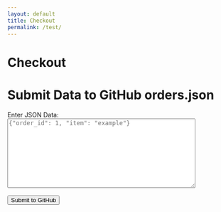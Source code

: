 ```yaml
---
layout: default
title: Checkout
permalink: /test/
---
```


# Checkout


<!DOCTYPE html>
<html lang="en">
<head>
  <meta charset="UTF-8">
  <meta name="viewport" content="width=device-width, initial-scale=1.0">
  <title>Write to GitHub orders.json</title>
</head>
<body>
  <h1>Submit Data to GitHub orders.json</h1>
  <form id="submitForm">
    <label for="orderData">Enter JSON Data:</label><br>
    <textarea id="orderData" rows="10" cols="50" placeholder='{"order_id": 1, "item": "example"}'></textarea><br><br>
    <button type="submit">Submit to GitHub</button>
  </form>

  <div id="statusMessage" style="margin-top: 20px;"></div>

  <script>
    document.getElementById("submitForm").addEventListener("submit", async (event) => {
      event.preventDefault();

      // GitHub configuration
      const owner = "m-cochran"; // Replace with your GitHub username
      const repo = "Randomerr"; // Replace with your repository name
      const path = "orders.json"; // File path in the repository
      const branch = "main"; // Branch name (e.g., main or master)
      const token = prompt("Enter your GitHub personal access token:");

      // Get JSON data from the textarea
      const orderData = document.getElementById("orderData").value;
      if (!orderData.trim()) {
        document.getElementById("statusMessage").textContent = "Error: JSON data is required.";
        return;
      }

      try {
        const content = btoa(unescape(encodeURIComponent(orderData))); // Encode content in Base64
        const url = `https://api.github.com/repos/${owner}/${repo}/contents/${path}`;

        // Fetch existing file information (to get SHA if file exists)
        let sha = null;
        try {
          const fileResponse = await fetch(url, {
            headers: {
              Authorization: `Bearer ${token}`,
              Accept: "application/vnd.github+json",
            },
          });
          if (fileResponse.ok) {
            const fileData = await fileResponse.json();
            sha = fileData.sha; // Get SHA of the existing file
          }
        } catch (error) {
          console.log("File does not exist or cannot fetch SHA. Proceeding to create it.");
        }

        // Prepare the API request payload
        const payload = {
          message: "Update orders.json via HTML form",
          content: content,
          branch: branch,
          sha: sha || undefined, // Include SHA for updates, exclude for new files
        };

        // Send the request to create/update the file
        const response = await fetch(url, {
          method: "PUT",
          headers: {
            Authorization: `Bearer ${token}`,
            Accept: "application/vnd.github+json",
          },
          body: JSON.stringify(payload),
        });

        if (response.ok) {
          document.getElementById("statusMessage").textContent = "Success: orders.json has been updated!";
        } else {
          const errorData = await response.json();
          document.getElementById("statusMessage").textContent = `Error: ${errorData.message}`;
        }
      } catch (error) {
        console.error("Error submitting data to GitHub:", error);
        document.getElementById("statusMessage").textContent = "An unexpected error occurred.";
      }
    });
  </script>
</body>
</html>
